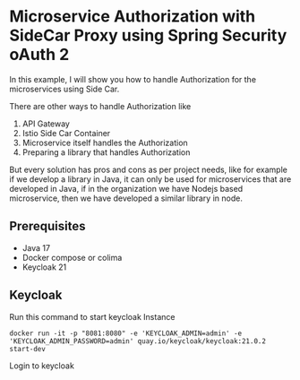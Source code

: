 # Microservice Authorization with SideCar Proxy using Spring Security oAuth 2

In this example, I will show you how to handle Authorization for the microservices using Side Car.

There are other ways to handle Authorization like 
1. API Gateway 
2. Istio Side Car Container
3. Microservice itself handles the Authorization
4. Preparing a library that handles Authorization

But every solution has pros and cons as per project needs, like for example if we develop a library in Java, it can only be used for microservices that are developed in Java, if in the organization we have Nodejs based microservice, then we have developed a similar library in node.

## Prerequisites

- Java 17
- Docker compose or colima
- Keycloak 21

## Keycloak

Run this command to start keycloak Instance
```
docker run -it -p "8081:8080" -e 'KEYCLOAK_ADMIN=admin' -e 'KEYCLOAK_ADMIN_PASSWORD=admin' quay.io/keycloak/keycloak:21.0.2 start-dev
```
Login to keycloak 












